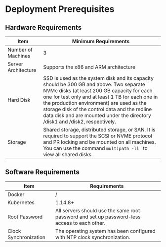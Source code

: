 # Deployment Prerequisites
## Hardware Requirements
| Item | Minimum Requirements |
| --- | --- |
| Number of Machines | 3 |
| Server Architecture | Supports the x86 and ARM architecture |
| Hard Disk | SSD is used as the system disk and its capacity should be 300 GB and above. Two separate NVMe disks (at least 200 GB capacity for each one for test only and at least 1 TB for each one in the production environment) are used as the storage disk of the control data and the redline data disk and are mounted under the directory /disk1 and /disk2, respectively. |
| Storage | Shared storage, distributed storage, or SAN. It is required to support the SCSI or NVME protocol and PR locking and be mounted on all machines. You can use the command `multipath -ll ` to view all shared disks. |

## Software Requirements
| Item | Requirements |
| --- | --- |
| Docker | / |
| Kubernetes | 1.14.8+ |
| Root Password | All servers should use the same root password and set up password-less access to each other. |
| Clock Synchronization | The operating system has been configured with NTP clock synchronization. |